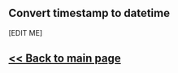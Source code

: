 ## Convert timestamp to datetime


[EDIT ME]



## [<< Back to main page](https://github.com/jockerz/Koleksi) 

